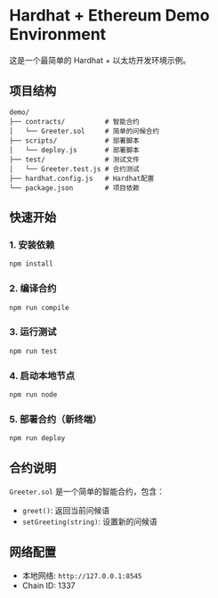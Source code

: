 # Hardhat + Ethereum Demo Environment

这是一个最简单的 Hardhat + 以太坊开发环境示例。

## 项目结构

```
demo/
├── contracts/          # 智能合约
│   └── Greeter.sol     # 简单的问候合约
├── scripts/            # 部署脚本
│   └── deploy.js       # 部署脚本
├── test/               # 测试文件
│   └── Greeter.test.js # 合约测试
├── hardhat.config.js   # Hardhat配置
└── package.json        # 项目依赖
```

## 快速开始

### 1. 安装依赖
```bash
npm install
```

### 2. 编译合约
```bash
npm run compile
```

### 3. 运行测试
```bash
npm run test
```

### 4. 启动本地节点
```bash
npm run node
```

### 5. 部署合约（新终端）
```bash
npm run deploy
```

## 合约说明

`Greeter.sol` 是一个简单的智能合约，包含：
- `greet()`: 返回当前问候语
- `setGreeting(string)`: 设置新的问候语

## 网络配置

- 本地网络: `http://127.0.0.1:8545`
- Chain ID: 1337
